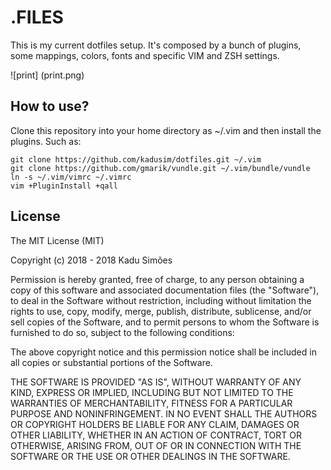 # .FILES

This is my current dotfiles setup. It's composed by a bunch of plugins, some mappings, colors, fonts and specific VIM and ZSH settings.

![print] (print.png)

## How to use?
Clone this repository into your home directory as ~/.vim and then install the plugins. Such as:

```
git clone https://github.com/kadusim/dotfiles.git ~/.vim
git clone https://github.com/gmarik/vundle.git ~/.vim/bundle/vundle
ln -s ~/.vim/vimrc ~/.vimrc
vim +PluginInstall +qall
```

## License
The MIT License (MIT)

Copyright (c) 2018 - 2018 Kadu Simões

Permission is hereby granted, free of charge, to any person obtaining a copy of this software and associated documentation files (the "Software"), to deal in the Software without restriction, including without limitation the rights to use, copy, modify, merge, publish, distribute, sublicense, and/or sell copies of the Software, and to permit persons to whom the Software is furnished to do so, subject to the following conditions:

The above copyright notice and this permission notice shall be included in all copies or substantial portions of the Software.

THE SOFTWARE IS PROVIDED "AS IS", WITHOUT WARRANTY OF ANY KIND, EXPRESS OR IMPLIED, INCLUDING BUT NOT LIMITED TO THE WARRANTIES OF MERCHANTABILITY, FITNESS FOR A PARTICULAR PURPOSE AND NONINFRINGEMENT. IN NO EVENT SHALL THE AUTHORS OR COPYRIGHT HOLDERS BE LIABLE FOR ANY CLAIM, DAMAGES OR OTHER LIABILITY, WHETHER IN AN ACTION OF CONTRACT, TORT OR OTHERWISE, ARISING FROM, OUT OF OR IN CONNECTION WITH THE SOFTWARE OR THE USE OR OTHER DEALINGS IN THE SOFTWARE.
